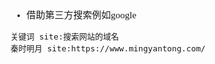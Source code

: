 <span  style="font-family: Simsun,serif; font-size: 15px; ">

- 借助第三方搜索例如google
~~~
关键词 site:搜索网站的域名
秦时明月 site:https://www.mingyantong.com/
~~~

</span>